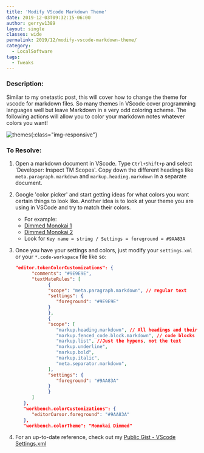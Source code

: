 ```yaml
---
title: 'Modify VScode Markdown Theme'
date: 2019-12-03T09:32:15-06:00
author: gerryw1389
layout: single
classes: wide
permalink: 2019/12/modify-vscode-markdown-theme/
category:
  - LocalSoftware
tags:
  - Tweaks
---
```

<!--more-->

### Description:

Similar to my onetastic post, this will cover how to change the theme for vscode for markdown files. So many themes in VScode cover programming languages well but leave Markdown in a very odd coloring scheme. The following actions will allow you to color your markdown notes whatever colors you want!

![themes](https://automationadmin.com/assets/images/uploads/2019/12/themes.jpg){:class="img-responsive"}

### To Resolve:

1. Open a markdown document in VScode. Type `Ctrl+Shift+p` and select 'Developer: Inspect TM Scopes'. Copy down the different headings like `meta.paragraph.markdown` and `markup.heading.markdown` in a separate document. 

2. Google 'color picker' and start getting ideas for what colors you want certain things to look like. Another idea is to look at your theme you are using in VSCode and try to match their colors.
   - For example:
   - [Dimmed Monokai 1](https://colorsublime.github.io/themes/Dimmed-Monokai/)
   - [Dimmed Monokai 2](https://github.com/gerane/VSCodeThemes/tree/master/gerane.Theme-dimmed-monokai)
   - Look for `Key name = string / Settings = foreground = #9AA83A`

3. Once you have your settings and colors, just modify your `settings.xml` or your `*.code-workspace` file like so:

   ```json
   "editor.tokenColorCustomizations": {
         "comments": "#9E9E9E",
         "textMateRules": [
               {
               "scope": "meta.paragraph.markdown", // regular text
               "settings": {
                  "foreground": "#9E9E9E"
               }
               },
               {
               "scope": [
                  "markup.heading.markdown", // All headings and their text
                  "markup.fenced_code.block.markdown", // code blocks and everything between them
                  "markup.list", //Just the hypens, not the text
                  "markup.underline",
                  "markup.bold",
                  "markup.italic",
                  "meta.separator.markdown",
               ],
               "settings": {
                  "foreground": "#9AA83A"
               }
               }
         ]
      },
      "workbench.colorCustomizations": {
         "editorCursor.foreground": "#9AA83A"
      },
      "workbench.colorTheme": "Monokai Dimmed"
   ```

4. For an up-to-date reference, check out my [Public Gist - VScode Settings.xml](https://gist.github.com/gerryw1389/ad275818cb8ffc3a7efb8795a85e7080)